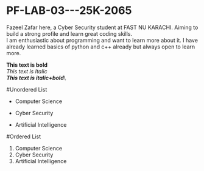 # PF-LAB-03---25K-2065
Fazeel Zafar here, a Cyber Security student at FAST NU KARACHI. Aiming to build a strong profile and learn great coding skills. \
I am enthusiastic about programming and want to learn more about it. I have already learned basics of python and c++ already but always open to learn more.

**This text is bold**\
*This text is Italic*\
***This text is italic+bold***\

#Unordered List
- Computer Science
* Cyber Security
+ Artificial Intelligence

#Ordered List
  1. Computer Science
  2. Cyber Security
  3. Artificial Intelligence
     
